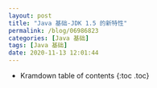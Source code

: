 ```yaml
---
layout: post
title: "Java 基础-JDK 1.5 的新特性"
permalink: /blog/06986823
categories: [Java 基础]
tags: [Java 基础]
date: 2020-11-13 12:01:44
---
```


* Kramdown table of contents
{:toc .toc}
